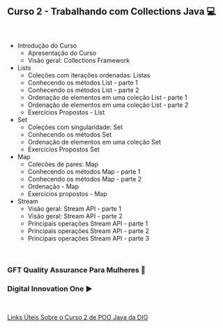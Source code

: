 ## Curso 2 - Trabalhando com Collections Java  💻 
<br/>

- Introdução do Curso 
  - Apresentação do Curso
  - Visão geral: Collections Framework 
- Lists
  - Coleções com iterações ordenadas: Listas  
  - Conhecendo os métodos List - parte 1  
  - Conhecendo os métodos List - parte 2  
  - Ordenação de elementos em uma coleção List - parte 1  
  - Ordenação de elementos em uma coleção List - parte 2  
  - Exercícios Propostos - List
- Set  
  - Coleções com singularidade: Set 
  - Conhecendo os métodos Set
  - Ordenação de elementos em uma coleção Set  
  - Exercícios Propostos Set
- Map  
  - Colecões de pares: Map
  - Conhecendo os métodos Map - parte 1  
  - Conhecendo os métodos Map - parte 2 
  - Ordenação - Map 
  - Exercícios propostos - Map
- Stream
  - Visão geral: Stream API - parte 1
  - Visão geral: Stream API - parte 2
  - Principais operações Stream API - parte 1
  - Principais operações Stream API - parte 2
  - Principais operações Stream API - parte 3

<br/>
  
  <h3>GFT Quality Assurance Para Mulheres 👩 </h3>  
  <h3>Digital Innovation One ▶️ </h3>

  <br/>

  [Links Úteis Sobre o Curso 2  de POO Java da DIO](https://github.com/danielle-victoria/Curso-Poo-Java/tree/main/Curso%202%20-%20Trabalhando%20com%20Collections%20Java)